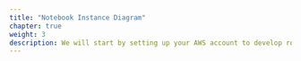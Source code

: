 ```yaml
---
title: "Notebook Instance Diagram"
chapter: true
weight: 3
description: We will start by setting up your AWS account to develop robot applications with AWS RoboMaker. 
---
```



